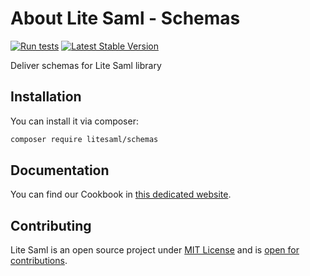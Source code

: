 # About Lite Saml - Schemas

[![Run tests](https://github.com/litesaml/schemas/actions/workflows/run_tests.yml/badge.svg)](https://github.com/litesaml/schemas/actions/workflows/run_tests.yml)
[![Latest Stable Version](https://poser.pugx.org/litesaml/schemas/v/stable)](https://packagist.org/packages/litesaml/schemas)

Deliver schemas for Lite Saml library

## Installation

You can install it via composer:

```bash
composer require litesaml/schemas
```

## Documentation

You can find our Cookbook in [this dedicated website](https://litesaml.github.io/cookbook/).

## Contributing

Lite Saml is an open source project under [MIT License](https://github.com/litesaml/schemas/blob/master/LICENSE.md) and is [open for contributions](https://github.com/litesaml/schemas/blob/master/CONTRIBUTING.md).
